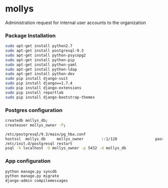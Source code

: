 # mollys
Administration request for internal user accounts to the organization


### Package Installation
```bash
sudo apt-get install python2.7
sudo apt-get install postgresql-9.3
sudo apt-get install python-psycopg2
sudo apt-get install python-pip
sudo apt-get install python-yaml
sudo apt-get install python-ldap
sudo apt-get install python-dev
sudo pip install django-suit
sudo pip install django==1.7.4
sudo pip install django-extensions
sudo pip install reportlab
sudo pip install django-bootstrap-themes
```
### Postgres configuration
```bash
createdb mollys_db;
createuser mollys_owner -P;

/etc/postgresql/9.3/main/pg_hba.conf
hostssl  mollys_db     mollys_owner        ::1/128                 password
/etc/init.d/postgresql restart
psql -h localhost -U mollys_owner -p 5432 -d mollys_db
```
### App configuration
```bash
python manage.py syncdb
python manage.py migrate
django-admin compilemessages
```
